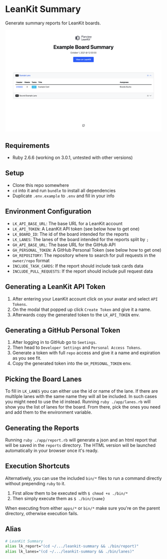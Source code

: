 # LeanKit Summary

Generate summary reports for LeanKit boards.

![Preview](https://github.com/ricardobucho/leankit-summary/blob/main/html-report-preview.png?raw=true)

## Requirements

* Ruby 2.6.6 (working on 3.0.1, untested with other versions)

## Setup

* Clone this repo somewhere
* `cd` into it and run `bundle` to install all dependencies
* Duplicate `.env.example` to `.env` and fill in your info

## Environment Configuration

* `LK_API_BASE_URL`: The base URL for a LeanKit account
* `LK_API_TOKEN`: A LeanKit API token (see below how to get one)
* `LK_BOARD_ID`: The id of the board intended for the reports
* `LK_LANES`: The lanes of the board intended for the reports split by `;`
* `GH_API_BASE_URL`: The base URL for the GitHub API
* `GH_PERSONAL_TOKEN`: A GitHub Personal Token (see below how to get one)
* `GH_REPOSITORY`: The repository where to search for pull requests in the `owner/repo` format
* `INCLUDE_TASK_CARDS`: If the report should include task cards data
* `INCLUDE_PULL_REQUESTS`: If the report should include pull request data

## Generating a LeanKit API Token

1. After entering your LeanKit account click on your avatar and select `API Tokens`.
2. On the modal that popped up click `Create Token` and give it a name.
3. Afterwards copy the generated token to the `LK_API_TOKEN` env.

## Generating a GitHub Personal Token

1. After logging in to GitHub go to `Seetings`.
2. Then head to `Developer Settings` and `Personal Access Tokens`.
3. Generate a token with full `repo` access and give it a name and expiration as you see fit.
4. Copy the generated token into the `GH_PERSONAL_TOKEN` env.

## Picking the Board Lanes

To fill in `LK_LANES` you can either use the id or name of the lane.
If there are multilple lanes with the same name they will all be included.
In such cases you might need to use the id instead.
Running `ruby ./app/lanes.rb` will show you the list of lanes for the board.
From there, pick the ones you need and add them to the environment variable.

## Generating the Reports

Running `ruby ./app/report.rb` will generate a json and an html report that will be saved in the `reports` directory.
The HTML version will be launched automatically in your browser once it's ready.

## Execution Shortcuts

Alternatively, you can use the included `bin/*` files to run a command directly without prepending `ruby` to it.

1. First allow them to be executed with `$ chmod +x ./bin/*`
2. Then simply execute them as `$ ./bin/{name}`

When executing from either `apps/*` or `bin/*` make sure you're on the parent directory, otherwise execution fails.

## Alias

```bash
# LeanKit Summary
alias lk_report="(cd ~/.../leankit-summary && ./bin/report)"
alias lk_lanes="(cd ~/.../leankit-summary && ./bin/lanes)"
```
